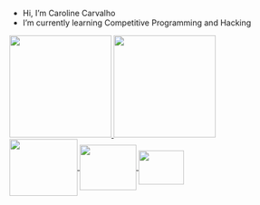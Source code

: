- Hi, I’m Caroline Carvalho
- I’m currently learning Competitive Programming and Hacking
  

<div> 
  <a href="https://github.com/carolineccarvalho">
  <img height="180em" src="https://github-readme-stats.vercel.app/api?username=carolineccarvalho&show_icons=true&theme=cobalt&include_all_commits=true&count_privete=true"/>
  <img height="180em" src="https://github-readme-stats.vercel.app/api/top-langs/?username=carolineccarvalho&layout=compact&langs_count=16&theme=cobalt"/>
  <style="display: inline_block"><br>
  <link rel="stylesheet" type='text/css' href="https://cdn.jsdelivr.net/gh/devicons/devicon@latest/devicon.min.css"/>
    <img align="center" height="100" width="120" src="https://cdn.jsdelivr.net/gh/devicons/devicon@latest/icons/archlinux/archlinux-original-wordmark.svg" />
    <img align="center" height="80" width="100" src="https://cdn.jsdelivr.net/gh/devicons/devicon@latest/icons/python/python-original.svg" />
    <img align="center" height="60" width="80" src="https://cdn.jsdelivr.net/gh/devicons/devicon@latest/icons/cplusplus/cplusplus-original.svg" />     
</div> 
